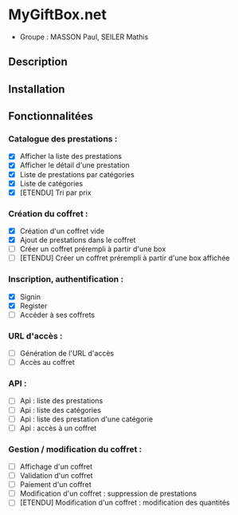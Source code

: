 # MyGiftBox.net

- Groupe : MASSON Paul, SEILER Mathis

## Description

## Installation

## Fonctionnalitées

### Catalogue des prestations :
- [x] Afficher la liste des prestations
- [x] Afficher le détail d'une prestation
- [x] Liste de prestations par catégories
- [x] Liste de catégories
- [x] [ETENDU] Tri par prix
### Création du coffret :
- [x] Création d'un coffret vide
- [x] Ajout de prestations dans le coffret
- [ ] Créer un coffret prérempli à partir d'une box
- [ ] [ETENDU] Créer un coffret prérempli à partir d'une box affichée
### Inscription, authentification :
- [x] Signin
- [x] Register
- [ ] Accéder à ses coffrets
### URL d'accès :
- [ ] Génération de l'URL d'accès
- [ ] Accès au coffret
### API :
- [ ] Api : liste des prestations
- [ ] Api : liste des catégories
- [ ] Api : liste des prestation d'une catégorie
- [ ] Api : accès à un coffret
### Gestion / modification du coffret :
- [ ] Affichage d'un coffret
- [ ] Validation d'un coffret
- [ ] Paiement d'un coffret
- [ ] Modification d'un coffret : suppression de prestations
- [ ] [ETENDU] Modification d'un coffret : modification des quantités